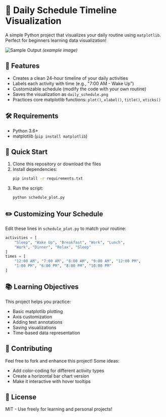 # 📅 Daily Schedule Timeline Visualization

A simple Python project that visualizes your daily routine using `matplotlib`. Perfect for beginners learning data visualization!

![Sample Output](daily_schedule.png) *(example image)*

## 🌟 Features
- Creates a clean 24-hour timeline of your daily activities
- Labels each activity with time (e.g., "7:00 AM - Wake Up")
- Customizable schedule (modify the code with your own routine)
- Saves the visualization as `daily_schedule.png`
- Practices core matplotlib functions: `plot()`, `xlabel()`, `title()`, `xticks()`

## 🛠️ Requirements
- Python 3.6+
- matplotlib (`pip install matplotlib`)

## 🚀 Quick Start
1. Clone this repository or download the files
2. Install dependencies:
   ```bash
   pip install -r requirements.txt
   ```
3. Run the script:
   ```bash
   python schedule_plot.py
   ```

## ✏️ Customizing Your Schedule
Edit these lines in `schedule_plot.py` to match your routine:
```python
activities = [
    "Sleep", "Wake Up", "Breakfast", "Work", "Lunch", 
    "Work", "Dinner", "Relax", "Sleep"
]
times = [
    "12:00 AM", "7:00 AM", "8:00 AM", "9:00 AM", "12:00 PM",
    "1:00 PM", "6:00 PM", "8:00 PM", "10:00 PM"
]
```

## 📚 Learning Objectives
This project helps you practice:
- Basic matplotlib plotting
- Axis customization
- Adding text annotations
- Saving visualizations
- Time-based data representation

## 🤝 Contributing
Feel free to fork and enhance this project! Some ideas:
- Add color-coding for different activity types
- Create a horizontal bar chart version
- Make it interactive with hover tooltips

## 📄 License
MIT - Use freely for learning and personal projects!
```



